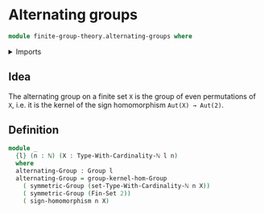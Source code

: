 # Alternating groups

```agda
module finite-group-theory.alternating-groups where
```

<details><summary>Imports</summary>

```agda
open import elementary-number-theory.natural-numbers

open import finite-group-theory.sign-homomorphism

open import group-theory.groups
open import group-theory.kernels-homomorphisms-groups
open import group-theory.symmetric-groups

open import univalent-combinatorics.finite-types
open import univalent-combinatorics.standard-finite-types
```

</details>

## Idea

The alternating group on a finite set `X` is the group of even permutations of
`X`, i.e. it is the kernel of the sign homomorphism `Aut(X) → Aut(2)`.

## Definition

```agda
module _
  {l} (n : ℕ) (X : Type-With-Cardinality-ℕ l n)
  where
  alternating-Group : Group l
  alternating-Group = group-kernel-hom-Group
    ( symmetric-Group (set-Type-With-Cardinality-ℕ n X))
    ( symmetric-Group (Fin-Set 2))
    ( sign-homomorphism n X)
```
